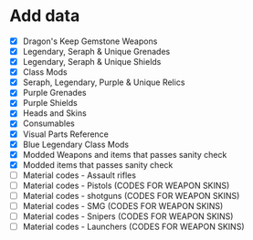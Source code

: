 # Add data

- [x] Dragon's Keep Gemstone Weapons
- [x] Legendary, Seraph & Unique Grenades
- [x] Legendary, Seraph & Unique Shields
- [x] Class Mods
- [x] Seraph, Legendary, Purple & Unique Relics
- [x] Purple Grenades
- [x] Purple Shields
- [x] Heads and Skins
- [x] Consumables
- [x] Visual Parts Reference
- [x] Blue Legendary Class Mods
- [x] Modded Weapons and items that passes sanity check
- [x] Modded items that passes sanity check
- [ ] Material codes - Assault rifles
- [ ] Material codes - Pistols (CODES FOR WEAPON SKINS)
- [ ] Material codes - shotguns (CODES FOR WEAPON SKINS)
- [ ] Material codes - SMG (CODES FOR WEAPON SKINS)
- [ ] Material codes - Snipers (CODES FOR WEAPON SKINS)
- [ ] Material codes - Launchers (CODES FOR WEAPON SKINS)